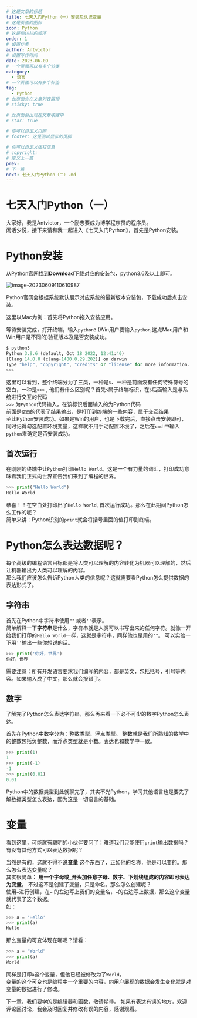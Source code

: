 ```yaml
---
# 这是文章的标题
title: 七天入门Python（一）安装及认识变量
# 这是页面的图标
icon: Python
# 这是侧边栏的顺序
order: 1
# 设置作者
author: Antvictor
# 设置写作时间
date: 2023-06-09
# 一个页面可以有多个分类
category:
  - 语言
# 一个页面可以有多个标签
tag:
  - Python
# 此页面会在文章列表置顶
# sticky: true

# 此页面会出现在文章收藏中
# star: true

# 你可以自定义页脚
# footer: 这是测试显示的页脚

# 你可以自定义版权信息
# copyright: 
# 定义上一篇
prev: 
# 下一篇
next: 七天入门Python（二）.md
---
```

# 七天入门Python（一）
大家好，我是Antvictor，一个励志要成为博学程序员的程序员。<br>
闲话少说，接下来请和我一起进入《七天入门Python》，首先是Python安装。
# Python安装
从[Python官网](https://www.Python.org/)找到**Download**下载对应的安装包，python3.6及以上即可。

![image-20230609110610987](https://img.codejourney.top/img/20230609110611.png)



Python官网会根据系统默认展示对应系统的最新版本安装包，下载成功后点击安装。

这里以Mac为例：首先将Python拖入安装应用。

等待安装完成，打开终端，输入`python3` (Win用户要输入`python`,这点Mac用户和Win用户是不同的)验证版本及是否安装成功。

```Python
$ python3
Python 3.9.6 (default, Oct 18 2022, 12:41:40)
[Clang 14.0.0 (clang-1400.0.29.202)] on darwin
Type "help", "copyright", "credits" or "license" for more information.
>>>
```
这里可以看到，整个终端分为了三类，一种是`$`、一种是前面没有任何特殊符号的空白，一种是`>>>` , 他们有什么区别呢？首先`$`属于终端标识，在`$`后面输入是与系统进行交互的代码<br>
`>>>` 为`Python`代码输入，在该标识后面输入的为Python代码<br>
前面是`空白`的代表了结果输出，是打印到终端的一些内容，属于交互结果<br>
至此Python安装成功。如果是Win的用户，也是下载完后，直接点击安装即可，
同时记得勾选配置环境变量，这样就不用手动配置环境了，之后在`cmd`
中输入`python`来确定是否安装成功。
## 首次运行
在刚刚的终端中让`Python`打印`Hello World`。这是一个有力量的词汇，打印成功意味着我们正式向世界宣告我们来到了编程的世界。
```Python
>>> print("Hello World")
Hello World
```
恭喜！！在空白处打印出了`Hello World`, 首次运行成功。那么在此期间Python怎么工作的呢？<br>
简单来讲：Python识别的`print`就会将括号里面的值打印到终端。

# Python怎么表达数据呢？
每个高级的编程语言目标都是将人类可以理解的内容转化为机器可以理解的，然后让机器输出为人类可以理解的内容。<br>
那么我们应该怎么告诉Python人类的信息呢？这就需要看Python怎么提供数据的表达形式了。
## 字符串
首先在Python中字符串使用`""` 或者`''`表示。<br>
简单解释一下**字符串**是什么，字符串就是人类可以书写出来的任何字符。就像一开始我们打印的`Hello World`一样，这就是字符串，同样他也是用的`""`。
可以实验一下用`''`输出一些你想说的话。
```Python
>>> print('你好，世界')
你好，世界
```
需要注意：所有开发语言要求我们编写的内容，都是英文，包括括号，引号等内容。如果输入成了中文，那么就会报错了。
## 数字
了解完了Python怎么表达字符串，那么再来看一下必不可少的数字Python怎么表达。

首先在Python中数字分为：整数类型、浮点类型。 整数就是我们所熟知的数学中的整数包括负整数，而浮点类型就是小数。表达也和数学中一致。

```Python
>>> print(1)
1
>>> print(-1)
-1
>>> print(0.01)
0.01
```

Python中的数据类型到此就聊完了，其实不光Python，学习其他语言也是要先了解数据类型怎么表达，因为这是一切语言的基础。

# 变量
看到这里，可能就有聪明的小伙伴要问了：难道我们只能使用`print`输出数据吗？有没有其他方式可以表达数据呢？<br>

当然是有的，这就不得不说**变量** 这个东西了，正如他的名称，他是可以变的。那么怎么表达变量呢？<br> 其实很简单：
**用一个字母或_开头加任意字母、数字、下划线组成的内容即可表达为变量**。 不过这不是创建了变量，只是命名。那么怎么创建呢？<br>
使用`=`进行创建，在`=` 的左边写上我们的变量名，`=`的右边写上数据，那么这个变量就代表了这个数据。<br>
如：
```Python
>>> a = 'Hello'
>>> print(a)
Hello
```
那么变量的可变体现在哪呢？请看：
```Python
>>> a = "World"
>>> print(a)
World
```
同样是打印`a`这个变量，但他已经被修改为了`World`。<br> 
变量的这个可变也是编程中一个重要的内容，向用户展现的数据会发生变化就是对变量的数据进行了修改。

下一章，我们要学的是编辑器和函数，敬请期待。
如果有表达有误的地方，欢迎评论区讨论，我会及时回复并修改有误的内容，感谢观看。